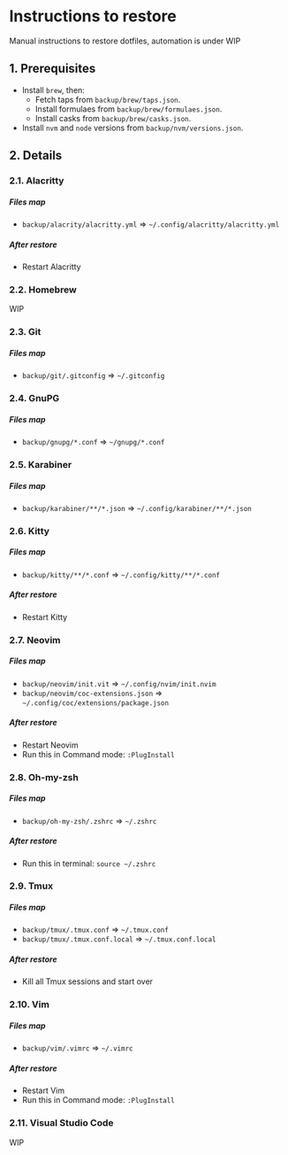 # Instructions to restore

Manual instructions to restore dotfiles, automation is under WIP

## 1. Prerequisites

- Install `brew`, then:
  - Fetch taps from `backup/brew/taps.json`.
  - Install formulaes from `backup/brew/formulaes.json`.
  - Install casks from `backup/brew/casks.json`.
- Install `nvm` and `node` versions from `backup/nvm/versions.json`.

## 2. Details

### 2.1. Alacritty

##### Files map

- `backup/alacrity/alacritty.yml` => `~/.config/alacritty/alacritty.yml`

##### After restore

- Restart Alacritty

### 2.2. Homebrew

WIP

### 2.3. Git

##### Files map

- `backup/git/.gitconfig` => `~/.gitconfig`

### 2.4. GnuPG

##### Files map

- `backup/gnupg/*.conf` => `~/gnupg/*.conf`

### 2.5. Karabiner

##### Files map

- `backup/karabiner/**/*.json` => `~/.config/karabiner/**/*.json`

### 2.6. Kitty

##### Files map

- `backup/kitty/**/*.conf` => `~/.config/kitty/**/*.conf`

##### After restore

- Restart Kitty

### 2.7. Neovim

##### Files map

- `backup/neovim/init.vit` => `~/.config/nvim/init.nvim`
- `backup/neovim/coc-extensions.json` => `~/.config/coc/extensions/package.json`

##### After restore

- Restart Neovim
- Run this in Command mode: `:PlugInstall`

### 2.8. Oh-my-zsh

##### Files map

- `backup/oh-my-zsh/.zshrc` => `~/.zshrc`

##### After restore

- Run this in terminal: `source ~/.zshrc`

### 2.9. Tmux

##### Files map

- `backup/tmux/.tmux.conf` => `~/.tmux.conf`
- `backup/tmux/.tmux.conf.local` => `~/.tmux.conf.local`

##### After restore

- Kill all Tmux sessions and start over

### 2.10. Vim

##### Files map

- `backup/vim/.vimrc` => `~/.vimrc`

##### After restore

- Restart Vim
- Run this in Command mode: `:PlugInstall`

### 2.11. Visual Studio Code

WIP
